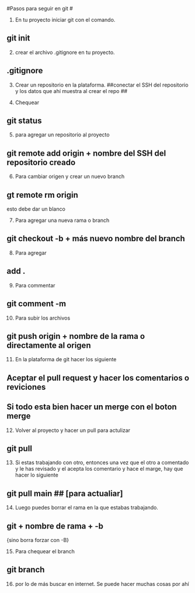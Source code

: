 #Pasos para seguir en git #

1. En tu proyecto iniciar git con el comando.
## git init ##

2. crear el archivo .gitignore en tu proyecto.
## .gitignore ##

3. Crear un repositorio en la plataforma.
##conectar el SSH del repositorio y los datos que ahí muestra al crear el repo ##

4. Chequear
## git status ##

5. para agregar un repositorio al proyecto
## git remote add origin + nombre del SSH del repositorio creado ##

6. Para cambiar origen y crear un nuevo branch
## gt remote rm origin ##
esto debe dar un blanco 

7. Para agregar una nueva rama o branch
## git checkout -b + más nuevo nombre del branch ##

8. Para agregar 
## add . ##

9. Para commentar 
## git comment -m ##

10. Para subir los archivos
## git push origin + nombre de la rama o directamente al origen ##

11. En la plataforma de git hacer los siguiente
## Aceptar el pull request y hacer los comentarios o reviciones ##
## Si todo esta bien hacer un merge con el boton merge ##

12. Volver al proyecto y hacer un pull para actulizar
## git pull ##

13. Si estas trabajando con otro, entonces una vez que el otro a comentado y le has revisado y el 
acepta los comentario y hace el marge, hay que hacer lo siguiente
## git pull main ## [para actualiar]

14. Luego puedes borrar el rama en la que estabas trabajando. 
## git + nombre de rama + -b ##
{sino borra forzar con -B}

15. Para chequear el branch
## git branch ##

16. por lo de más buscar en internet. Se puede hacer muchas cosas por ahí

